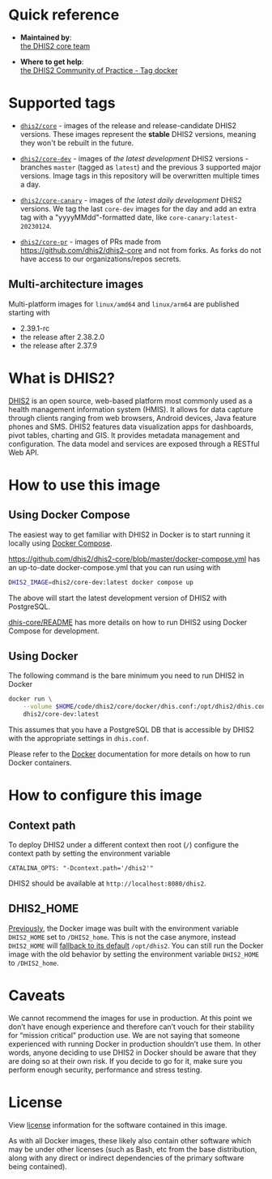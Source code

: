 [//]: # (Note: this is the source of truth for DHIS2 Docker images. Any changes to this document need to be manually synced to Dockerhub since we do not have a paid account.)

# Quick reference

-	**Maintained by**:  
	[the DHIS2 core team](https://github.com/dhis2/dhis2-core)

-	**Where to get help**:  
	[the DHIS2 Community of Practice - Tag docker](https://community.dhis2.org/tag/docker)

# Supported tags

* [`dhis2/core`](https://hub.docker.com/r/dhis2/core) - images of the release and release-candidate
  DHIS2 versions. These images represent the **stable** DHIS2 versions, meaning they won't be
  rebuilt in the future.

* [`dhis2/core-dev`](https://hub.docker.com/r/dhis2/core-dev) - images of _the latest development_
  DHIS2 versions - branches `master` (tagged as `latest`) and the previous 3 supported major
  versions. Image tags in this repository will be overwritten multiple times a day.

* [`dhis2/core-canary`](https://hub.docker.com/r/dhis2/core-canary) - images of _the latest daily
  development_ DHIS2 versions. We tag the last `core-dev` images for the day and add an extra tag
  with a "yyyyMMdd"-formatted date, like `core-canary:latest-20230124`.

* [`dhis2/core-pr`](https://hub.docker.com/r/dhis2/core-pr) - images of PRs made from
  https://github.com/dhis2/dhis2-core and not from forks. As forks do not have access to our
  organizations/repos secrets.

## Multi-architecture images

Multi-platform images for `linux/amd64` and `linux/arm64` are published starting with

* 2.39.1-rc
* the release after 2.38.2.0
* the release after 2.37.9

# What is DHIS2?

[DHIS2](https://dhis2.org/about) is an open source, web-based platform most commonly used as a
health management information system (HMIS). It allows for data capture through clients ranging from
web browsers, Android devices, Java feature phones and SMS. DHIS2 features data visualization apps
for dashboards, pivot tables, charting and GIS. It provides metadata management and configuration.
The data model and services are exposed through a RESTful Web API.

# How to use this image

## Using Docker Compose

The easiest way to get familiar with DHIS2 in Docker is to start running it locally using [Docker
Compose](https://docs.docker.com/compose/install/).

https://github.com/dhis2/dhis2-core/blob/master/docker-compose.yml has an up-to-date
docker-compose.yml that you can run using with

```sh
DHIS2_IMAGE=dhis2/core-dev:latest docker compose up
```

The above will start the latest development version of DHIS2 with PostgreSQL.

[dhis-core/README](https://github.com/dhis2/dhis2-core#readme) has more details on how to run DHIS2
using Docker Compose for development.

## Using Docker

The following command is the bare minimum you need to run DHIS2 in Docker

```sh
docker run \
    --volume $HOME/code/dhis2/core/docker/dhis.conf:/opt/dhis2/dhis.conf:ro \
    dhis2/core-dev:latest
```

This assumes that you have a PostgreSQL DB that is accessible by DHIS2 with the appropriate settings
in `dhis.conf`.

Please refer to the [Docker](https://www.docker.com/) documentation for more details on how to run
Docker containers.

# How to configure this image

## Context path

To deploy DHIS2 under a different context then root (`/`) configure the context path by setting the
environment variable

`CATALINA_OPTS: "-Dcontext.path='/dhis2'"`

DHIS2 should be available at `http://localhost:8080/dhis2`.

## DHIS2_HOME

[Previously](https://github.com/dhis2/dhis2-core/blob/b4d4242fb30d974254de2a72b86cc5511f70c9c0/docker/tomcat-debian/Dockerfile#L9),
the Docker image was built with the environment variable `DHIS2_HOME` set to `/DHIS2_home`. This is
not the case anymore, instead `DHIS2_HOME` will [fallback to its
default](https://github.com/dhis2/dhis2-core/blob/b4d4242fb30d974254de2a72b86cc5511f70c9c0/dhis-2/dhis-support/dhis-support-external/src/main/java/org/hisp/dhis/external/location/DefaultLocationManager.java#L58)
`/opt/dhis2`. You can still run the Docker image with the old behavior by setting the environment
variable `DHIS2_HOME` to `/DHIS2_home`.

# Caveats

We cannot recommend the images for use in production. At this point we don’t have enough experience
and therefore can’t vouch for their stability for “mission critical” production use. We are not
saying that someone experienced with running Docker in production shouldn’t use them. In other
words, anyone deciding to use DHIS2 in Docker should be aware that they are doing so at their own
risk. If you decide to go for it, make sure you perform enough security, performance and stress
testing.

# License

View [license](https://github.com/dhis2/dhis2-core/blob/master/LICENSE) information for the software
contained in this image.

As with all Docker images, these likely also contain other software which may be under other
licenses (such as Bash, etc from the base distribution, along with any direct or indirect
dependencies of the primary software being contained).

